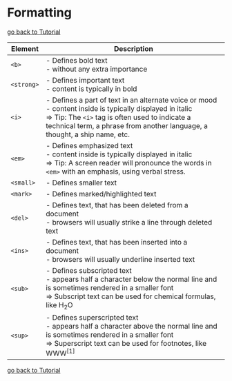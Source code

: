 # Formatting

[go back to Tutorial](00tutorial.md)

| Element    | Description                                                                                                                                                                                                                                     |
| ---------- | ----------------------------------------------------------------------------------------------------------------------------------------------------------------------------------------------------------------------------------------------- |
| `<b>`      | - Defines bold text <br>- without any extra importance                                                                                                                                                                                          |
| `<strong>` | - Defines important text <br>- content is typically in bold                                                                                                                                                                                     |
| `<i>`      | - Defines a part of text in an alternate voice or mood <br>- content inside is typically displayed in italic <br>=> Tip: The `<i>` tag is often used to indicate a technical term, a phrase from another language, a thought, a ship name, etc. |
| `<em>`     | - Defines emphasized text <br>- content inside is typically displayed in italic <br>=> Tip: A screen reader will pronounce the words in `<em>` with an emphasis, using verbal stress.                                                           |
| `<small>`  | - Defines smaller text                                                                                                                                                                                                                          |
| `<mark>`   | - Defines marked/highlighted text                                                                                                                                                                                                               |
| `<del>`    | - Defines text, that has been deleted from a document <br>- browsers will usually strike a line through deleted text                                                                                                                            |
| `<ins>`    | - Defines text, that has been inserted into a document <br>- browsers will usually underline inserted text                                                                                                                                      |
| `<sub>`    | - Defines subscripted text <br>- appears half a character below the normal line and is sometimes rendered in a smaller font <br>=> Subscript text can be used for chemical formulas, like H<sub>2</sub>O                                        |
| `<sup>`    | - Defines superscripted text <br>- appears half a character above the normal line and is sometimes rendered in a smaller font <br>=> Superscript text can be used for footnotes, like WWW<sup>[1]</sup>                                         |

[go back to Tutorial](00tutorial.md)
